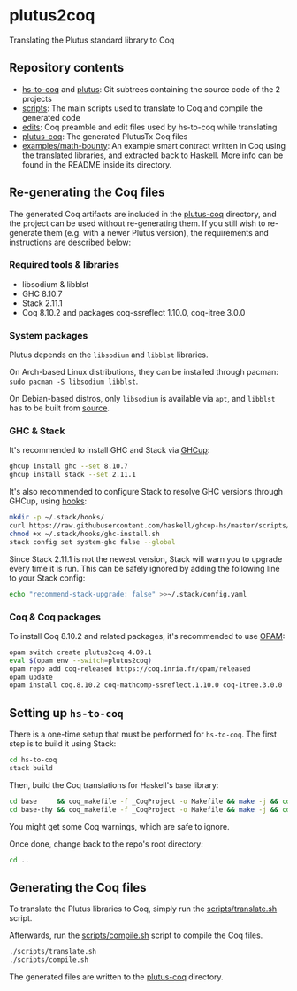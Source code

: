 # plutus2coq

Translating the Plutus standard library to Coq

## Repository contents

* [hs-to-coq](hs-to-coq) and [plutus](plutus): Git subtrees containing the source code of the 2 projects
* [scripts](scripts): The main scripts used to translate to Coq and compile the generated code
* [edits](edits): Coq preamble and edit files used by hs-to-coq while translating
* [plutus-coq](plutus-coq): The generated PlutusTx Coq files
* [examples/math-bounty](examples/math-bounty): An example smart contract written in Coq using the translated libraries, and extracted back to Haskell. More info can be found in the README inside its directory.

## Re-generating the Coq files

The generated Coq artifacts are included in the [plutus-coq](plutus-coq) directory, and the project can be used without re-generating them. If you still wish to re-generate them (e.g. with a newer Plutus version), the requirements and instructions are described below:

### Required tools & libraries

* libsodium & libblst
* GHC 8.10.7
* Stack 2.11.1
* Coq 8.10.2 and packages coq-ssreflect 1.10.0, coq-itree 3.0.0

### System packages

Plutus depends on the `libsodium` and `libblst` libraries.

On Arch-based Linux distributions, they can be installed through pacman: `sudo pacman -S libsodium libblst`.

On Debian-based distros, only `libsodium` is available via `apt`, and `libblst` has to be built from [source](https://github.com/supranational/blst).

### GHC & Stack

It's recommended to install GHC and Stack via [GHCup](https://www.haskell.org/ghcup/):

```bash
ghcup install ghc --set 8.10.7
ghcup install stack --set 2.11.1
```

It's also recommended to configure Stack to resolve GHC versions through GHCup, using [hooks](https://www.haskell.org/ghcup/guide/#strategy-2-stack-hooks-new-recommended):

```bash
mkdir -p ~/.stack/hooks/
curl https://raw.githubusercontent.com/haskell/ghcup-hs/master/scripts/hooks/stack/ghc-install.sh > ~/.stack/hooks/ghc-install.sh
chmod +x ~/.stack/hooks/ghc-install.sh
stack config set system-ghc false --global
```

Since Stack 2.11.1 is not the newest version, Stack will warn you to upgrade every time it is run. This can be safely ignored by adding the following line to your Stack config:

```bash
echo "recommend-stack-upgrade: false" >>~/.stack/config.yaml
```

### Coq & Coq packages

To install Coq 8.10.2 and related packages, it's recommended to use [OPAM](https://opam.ocaml.org/doc/Install.html):

```bash
opam switch create plutus2coq 4.09.1
eval $(opam env --switch=plutus2coq)
opam repo add coq-released https://coq.inria.fr/opam/released
opam update
opam install coq.8.10.2 coq-mathcomp-ssreflect.1.10.0 coq-itree.3.0.0
```

## Setting up `hs-to-coq`

There is a one-time setup that must be performed for `hs-to-coq`. The first step is to build it using Stack:

```bash
cd hs-to-coq
stack build
```

Then, build the Coq translations for Haskell's `base` library:

```bash
cd base     && coq_makefile -f _CoqProject -o Makefile && make -j && cd ..
cd base-thy && coq_makefile -f _CoqProject -o Makefile && make -j && cd ..
```

You might get some Coq warnings, which are safe to ignore.

Once done, change back to the repo's root directory:

```bash
cd ..
```

## Generating the Coq files

To translate the Plutus libraries to Coq, simply run the [scripts/translate.sh](scripts/translate.sh) script.

Afterwards, run the [scripts/compile.sh](scripts/compile.sh) script to compile the Coq files.

```bash
./scripts/translate.sh
./scripts/compile.sh
```

The generated files are written to the [plutus-coq](plutus-coq) directory.
